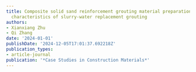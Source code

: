 ```yaml
---
title: Composite solid sand reinforcement grouting material preparation and diffusion
  characteristics of slurry-water replacement grouting
authors:
- Xianxiang Zhu
- Qi Zhang
date: '2024-01-01'
publishDate: '2024-12-05T17:01:37.692218Z'
publication_types:
- article-journal
publication: '*Case Studies in Construction Materials*'
---
```

